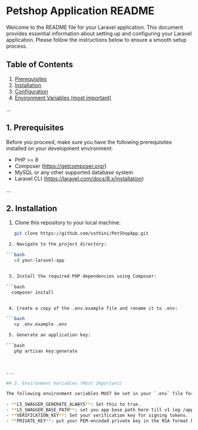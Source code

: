 # Petshop Application README

Welcome to the README file for your Laravel application. This document provides essential information about setting up and configuring your Laravel application. Please follow the instructions below to ensure a smooth setup process.

## Table of Contents

1. [Prerequisites](#prerequisites)
2. [Installation](#installation)
3. [Configuration](#configuration)
4. [Environment Variables (most important)](#environment-variables)


...

## 1. Prerequisites

Before you proceed, make sure you have the following prerequisites installed on your development environment:

- PHP >= 8
- Composer (https://getcomposer.org/)
- MySQL or any other supported database system
- Laravel CLI (https://laravel.com/docs/8.x/installation)

...

## 2. Installation

   1. Clone this repository to your local machine:

```bash
   git clone https://github.com/sothini/PetShopApp.git

 2. Navigate to the project directory:

```bash
   cd your-laravel-app


 3. Install the required PHP dependencies using Composer:

```bash
  composer install


 4. Create a copy of the .env.example file and rename it to .env:

```bash
   cp .env.example .env

 5. Generate an application key:

```bash
   php artisan key:generate
	


...

## 3. Environment Variables (Most Important)

The following environment variables MUST be set in your `.env` file for the application to function correctly, apart from other common variables like database connection:

- **L5_SWAGGER_GENERATE_ALWAYS**: Set this to true.
- **L5_SWAGGER_BASE_PATH**: set you app base path here till v1 (eg /app/public/api/v1 ).
- **VERIFICATION_KEY**: Set your verification key for signing tokens.
- **PRIVATE_KEY**: put your PEM-encoded private key in the RSA format here, this is also for the token.


